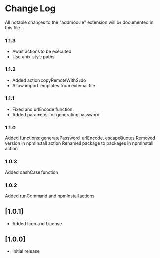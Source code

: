 # Change Log

All notable changes to the "addmodule" extension will be documented in this file.

### 1.1.3
- Await actions to be executed
- Use unix-style paths
  
### 1.1.2
- Added action copyRemoteWithSudo
- Allow import templates from external file

### 1.1.1
- Fixed and urlEncode function
- Added parameter for generating password


### 1.1.0
Added functions: generatePassword, urlEncode, escapeQuotes
Removed version in npmInstall action
Renamed package to packages in npmInstall action

### 1.0.3
Added dashCase function


### 1.0.2
Added runCommand and npmInstall actions

## [1.0.1]
- Added Icon and License

## [1.0.0]
- Initial release